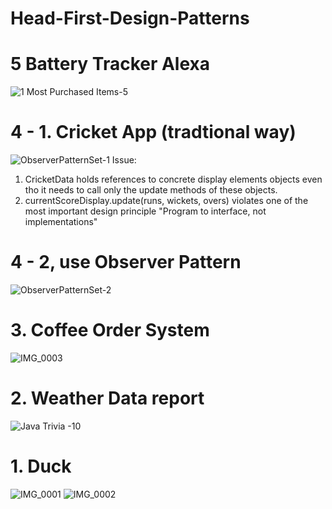 # Head-First-Design-Patterns

# 5 Battery Tracker Alexa
![1  Most Purchased Items-5](https://user-images.githubusercontent.com/19642027/90139228-14860c80-dd46-11ea-85a7-a02ce66a37fe.jpg)



# 4 - 1. Cricket App (tradtional way)
![ObserverPatternSet-1](https://user-images.githubusercontent.com/19642027/89806250-c6ce9180-db04-11ea-8ed0-bbecba5ffd8f.png)
Issue:
1. CricketData holds references to concrete display elements objects even tho it needs to call only the update methods of these objects. 
2. currentScoreDisplay.update(runs, wickets, overs) violates one of the most important design principle "Program to interface, not implementations"

# 4 - 2, use Observer Pattern
![ObserverPatternSet-2](https://user-images.githubusercontent.com/19642027/89807011-e5815800-db05-11ea-93ba-85ff1c198039.png)


# 3. Coffee Order System
![IMG_0003](https://user-images.githubusercontent.com/19642027/89669850-25e69900-d8ae-11ea-9a0a-de22d0cdbb83.JPG)


# 2. Weather Data report 
![Java Trivia -10](https://user-images.githubusercontent.com/19642027/89563936-3cc3b780-d7ea-11ea-9243-f835df101445.jpg)



# 1. Duck

![IMG_0001](https://user-images.githubusercontent.com/19642027/89421482-1cb8c900-d702-11ea-8b32-6cf1d6fe7ebc.jpg)
![IMG_0002](https://user-images.githubusercontent.com/19642027/89421485-1cb8c900-d702-11ea-8396-9b1b0c6978e8.jpg)


